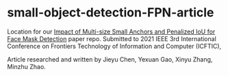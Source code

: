 # small-object-detection-FPN-article
Location for our [Impact of Multi-size Small Anchors and Penalized IoU for Face Mask Detection](https://doi.org/10.1109/ICFTIC54370.2021.9647181) paper repo. Submitted to 
2021 IEEE 3rd International Conference on Frontiers Technology of Information and Computer (ICFTIC),

Article researched and written by Jieyu Chen, Yexuan Gao, Xinyu Zhang, Minzhu Zhao. 


